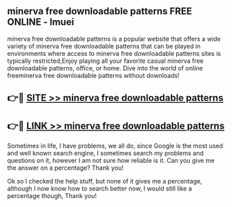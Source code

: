 ## minerva free downloadable patterns FREE ONLINE - lmuei

minerva free downloadable patterns is a popular website that offers a wide variety of minerva free downloadable patterns that can be played in environments where access to minerva free downloadable patterns sites is typically restricted,Enjoy playing all your favorite casual minerva free downloadable patterns, office, or home. Dive into the world of online freeminerva free downloadable patterns without downloads!

## 👉🔴 [SITE >> minerva free downloadable patterns](http://news.freeplayer.one?title=minerva_free_downloadable_patterns&ref=FRRE)

## 👉🔴 [LINK >> minerva free downloadable patterns](http://news.freeplayer.one?title=minerva_free_downloadable_patterns&ref=FREE)

Sometimes in life, I have problems, we all do, since Google is the most used and well known search engine, I sometimes search my problems and questions on it, however I am not sure how reliable is it. Can you give me the answer on a percentage? Thank you!

Ok so I checked the help stuff, but none of it gives me a percentage, although I now know how to search better now, I would still like a percentage though, Thank you!